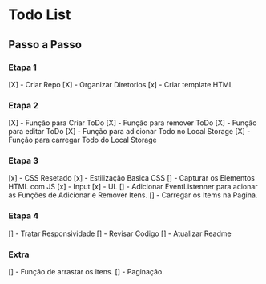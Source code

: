 # Todo List


## Passo a Passo


### Etapa 1

[X] - Criar Repo
[X] - Organizar Diretorios
[x] - Criar template HTML

### Etapa 2

[X] - Função para Criar ToDo
[X] - Função para remover ToDo
[X] - Função para editar ToDo
[X] - Função para adicionar Todo no Local Storage
[X] - Função para carregar Todo do Local Storage


### Etapa 3

[x] - CSS Resetado
[x] - Estilização Basica CSS
[] - Capturar os Elementos HTML com JS
    [x] - Input
    [x] - UL
[] - Adicionar EventListenner para acionar as Funções de Adicionar e Remover Itens.
[] - Carregar os Items na Pagina.

### Etapa 4

[] - Tratar Responsividade
[] - Revisar Codigo
[] - Atualizar Readme

### Extra
[] - Função de arrastar os itens.
[] - Paginação.